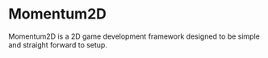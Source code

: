 # Momentum2D
Momentum2D is a 2D game development framework designed to be simple and straight forward to setup.
